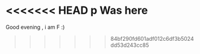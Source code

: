 <<<<<<< HEAD
p Was here
=======
Good evening , i am F :)
>>>>>>> 84bf290fd601adf012c6df3b5024dd53d243cc85
